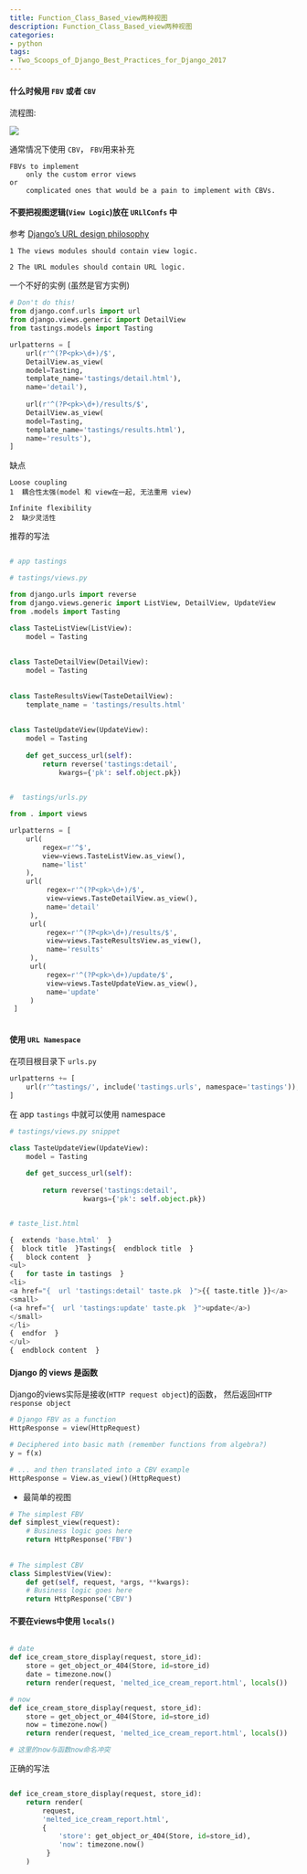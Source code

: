 ```yaml
---
title: Function_Class_Based_view两种视图 
description: Function_Class_Based_view两种视图 
categories:
- python
tags:
- Two_Scoops_of_Django_Best_Practices_for_Django_2017
---
```


#### 什么时候用 `FBV` 或者 `CBV`

流程图:

![](https://landybird.github.io/assets/images/tsod1.png)

通常情况下使用 `CBV`， `FBV`用来补充 
    
    
    FBVs to implement 
        only the custom error views 
    or 
        complicated ones that would be a pain to implement with CBVs.



#### 不要把视图逻辑(`View Logic`)放在 `URLlConfs` 中
    

参考 [Django’s URL design philosophy](https://docs.djangoproject.com/en/1.11/misc/design-philosophies/#url-design)


    
    1 The views modules should contain view logic.
    
    2 The URL modules should contain URL logic.


一个不好的实例 (虽然是官方实例)

```python
# Don't do this!
from django.conf.urls import url
from django.views.generic import DetailView
from tastings.models import Tasting

urlpatterns = [
    url(r'^(?P<pk>\d+)/$',
    DetailView.as_view(
    model=Tasting,
    template_name='tastings/detail.html'),
    name='detail'),
    
    url(r'^(?P<pk>\d+)/results/$',
    DetailView.as_view(
    model=Tasting,
    template_name='tastings/results.html'),
    name='results'),
]


```
缺点  
    
    Loose coupling
    1  耦合性太强(model 和 view在一起, 无法重用 view)
    
    Infinite flexibility
    2  缺少灵活性
    
    
推荐的写法

```python

# app tastings

# tastings/views.py

from django.urls import reverse
from django.views.generic import ListView, DetailView, UpdateView
from .models import Tasting

class TasteListView(ListView):
    model = Tasting
    
    
class TasteDetailView(DetailView):
    model = Tasting
    
    
class TasteResultsView(TasteDetailView):
    template_name = 'tastings/results.html'
    
    
class TasteUpdateView(UpdateView):
    model = Tasting
    
    def get_success_url(self):
        return reverse('tastings:detail',
            kwargs={'pk': self.object.pk})
            

#  tastings/urls.py

from . import views

urlpatterns = [
    url(
        regex=r'^$',
        view=views.TasteListView.as_view(),
        name='list'
    ),
    url(
         regex=r'^(?P<pk>\d+)/$',
         view=views.TasteDetailView.as_view(),
         name='detail'
     ),
     url(
         regex=r'^(?P<pk>\d+)/results/$',
         view=views.TasteResultsView.as_view(),
         name='results'
     ),
     url(
         regex=r'^(?P<pk>\d+)/update/$',
         view=views.TasteUpdateView.as_view(),
         name='update'
     )
 ]
   
```  

#### 使用 `URL Namespace`

在项目根目录下 `urls.py`

```python
urlpatterns += [
    url(r'^tastings/', include('tastings.urls', namespace='tastings')),
]
```
在 app `tastings` 中就可以使用 namespace

```python
# tastings/views.py snippet

class TasteUpdateView(UpdateView):
    model = Tasting
    
    def get_success_url(self):
    
        return reverse('tastings:detail',
                  kwargs={'pk': self.object.pk})


# taste_list.html

{  extends 'base.html'  }
{  block title  }Tastings{  endblock title  }
{   block content  }
<ul>
{   for taste in tastings  }
<li>
<a href="{  url 'tastings:detail' taste.pk  }">{{ taste.title }}</a>
<small>
(<a href="{  url 'tastings:update' taste.pk  }">update</a>)
</small>
</li>
{  endfor  }
</ul>
{  endblock content  }
```


#### Django 的 views 是函数

Django的views实际是接收(`HTTP request object`)的函数， 然后返回`HTTP response object`

```python
# Django FBV as a function
HttpResponse = view(HttpRequest)

# Deciphered into basic math (remember functions from algebra?)
y = f(x)

# ... and then translated into a CBV example
HttpResponse = View.as_view()(HttpRequest)
```

- 最简单的视图

```python
# The simplest FBV
def simplest_view(request):
    # Business logic goes here
    return HttpResponse('FBV')
    
    
# The simplest CBV
class SimplestView(View):
    def get(self, request, *args, **kwargs):
    # Business logic goes here
    return HttpResponse('CBV')

```

#### 不要在views中使用 `locals()`

```python

# date
def ice_cream_store_display(request, store_id):
    store = get_object_or_404(Store, id=store_id)
    date = timezone.now()
    return render(request, 'melted_ice_cream_report.html', locals())

# now
def ice_cream_store_display(request, store_id):
    store = get_object_or_404(Store, id=store_id)
    now = timezone.now()
    return render(request, 'melted_ice_cream_report.html', locals())

# 这里的now与函数now命名冲突
```

正确的写法

```python

def ice_cream_store_display(request, store_id):
    return render(
        request,
        'melted_ice_cream_report.html',
        {
            'store': get_object_or_404(Store, id=store_id),
            'now': timezone.now()
         }
    )


```
